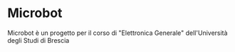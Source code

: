 # Microbot
Microbot è un progetto per il corso di "Elettronica Generale" dell'Università degli Studi di Brescia
